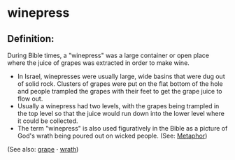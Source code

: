 # winepress #

## Definition: ##

During Bible times, a "winepress" was a large container or open place where the juice of grapes was extracted in order to make wine.

* In Israel, winepresses were usually large, wide basins that were dug out of solid rock. Clusters of grapes were put on the flat bottom of the hole and people trampled the grapes with their feet to get the grape juice to flow out.
* Usually a winepress had two levels, with the grapes being trampled in the top level so that the juice would run down into the lower level where it could be collected.
* The term "winepress" is also used figuratively in the Bible as a picture of God's wrath being poured out on wicked people. (See: [Metaphor](https://git.door43.org/Door43/en-ta-translate-vol1/src/master/content/figs_metaphor.md))

(See also: [grape](../other/grape.md) **·** [wrath](../kt/wrath.md))

